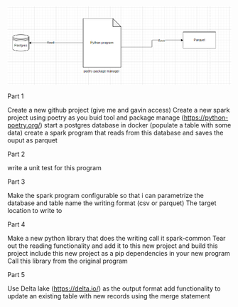 
![image_of_prohect](docs/project_image.png)

Part 1

Create a new github project (give me and gavin access)
Create a new spark project using poetry as you buid tool and package manage (https://python-poetry.org/)
start a postgres database in docker (populate a table with some data)
create a spark program that reads from this database and saves the ouput as parquet

Part 2

write a unit test for this program

Part 3

Make the spark program configurable so that i can parametrize
the database and table name
the writing format (csv or parquet)
The target location to write to

Part 4

Make a new python library that does the writing call it spark-common
Tear out the reading functionality and add it to this new project and build this project
include this new project as a pip dependencies in your new program
Call this library from the original program

Part 5

Use Delta lake (https://delta.io/) as the output format
add functionality to update an existing table with new records using the merge statement
